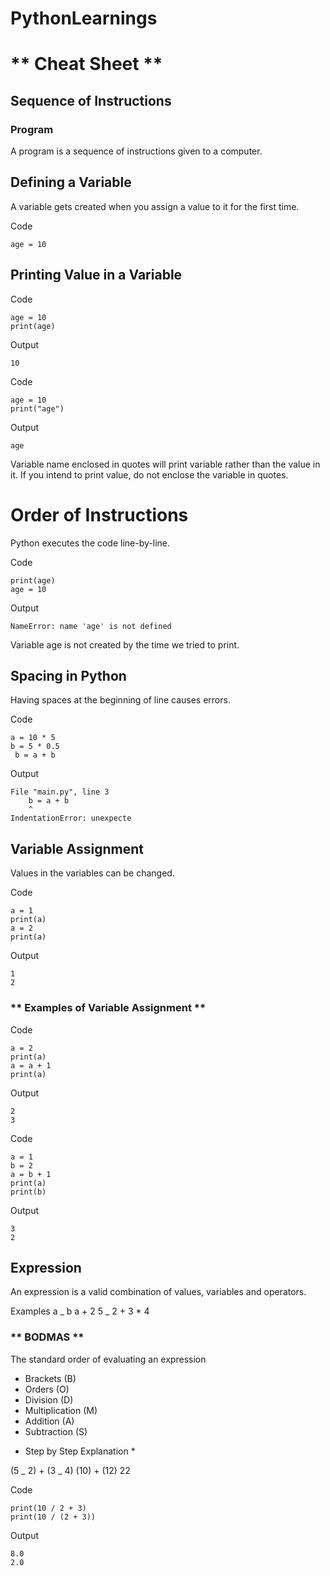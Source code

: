 # PythonLearnings

# ** Cheat Sheet **

## Sequence of Instructions

### Program

A program is a sequence of instructions given to a computer.

## Defining a Variable

A variable gets created when you assign a value to it for the first time.

Code

```
age = 10
```

## Printing Value in a Variable

Code

```
age = 10
print(age)
```

Output

```
10
```

Code

```
age = 10
print("age")
```

Output

```
age
```

Variable name enclosed in quotes will print variable rather than the value in it.
If you intend to print value, do not enclose the variable in quotes.

# Order of Instructions

Python executes the code line-by-line.

Code

```
print(age)
age = 10
```

Output

```
NameError: name 'age' is not defined
```

Variable age is not created by the time we tried to print.

## Spacing in Python

Having spaces at the beginning of line causes errors.

Code

```
a = 10 * 5
b = 5 * 0.5
 b = a + b
```

Output

```
File "main.py", line 3
    b = a + b
    ^
IndentationError: unexpecte
```

## Variable Assignment

Values in the variables can be changed.

Code

```
a = 1
print(a)
a = 2
print(a)
```

Output

```
1
2
```

### ** Examples of Variable Assignment **

Code

```
a = 2
print(a)
a = a + 1
print(a)
```

Output

```
2
3
```

Code

```
a = 1
b = 2
a = b + 1
print(a)
print(b)
```

Output

```
3
2
```

## Expression

An expression is a valid combination of values, variables and operators.

Examples
a _ b
a + 2
5 _ 2 + 3 \* 4

### ** BODMAS **

The standard order of evaluating an expression

- Brackets (B)
- Orders (O)
- Division (D)
- Multiplication (M)
- Addition (A)
- Subtraction (S)

* Step by Step Explanation \*

(5 _ 2) + (3 _ 4)
(10) + (12)
22

Code

```
print(10 / 2 + 3)
print(10 / (2 + 3))
```

Output

```
8.0
2.0
```
